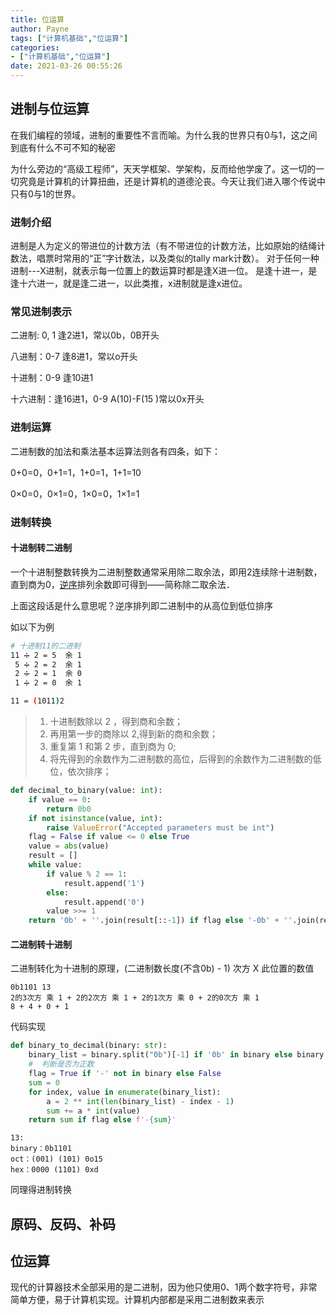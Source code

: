 ```yaml
---
title: 位运算
author: Payne
tags: ["计算机基础","位运算"]
categories:
- ["计算机基础","位运算"]
date: 2021-03-26 00:55:26
---
```

## 进制与位运算

在我们编程的领域，进制的重要性不言而喻。为什么我的世界只有0与1，这之间到底有什么不可不知的秘密

为什么旁边的“高级工程师”，天天学框架、学架构，反而给他学废了。这一切的一切究竟是计算机的计算扭曲，还是计算机的道德沦丧。今天让我们进入哪个传说中只有0与1的世界。

### 进制介绍

进制是人为定义的带进位的计数方法（有不带进位的计数方法，比如原始的结绳计数法，唱票时常用的“正”字计数法，以及类似的tally mark计数）。 对于任何一种进制---X进制，就表示每一位置上的数运算时都是逢X进一位。 是逢十进一，是逢十六进一，就是逢二进一，以此类推，x进制就是逢x进位。

### 常见进制表示

二进制: 0, 1 逢2进1，常以0b，0B开头

八进制：0-7 逢8进1，常以o开头

十进制：0-9 逢10进1

十六进制：逢16进1，0-9 A(10)-F(15 )常以0x开头

### 进制运算

二进制数的加法和乘法基本运算法则各有四条，如下：

0+0=0，0+1=1，1+0=1，1+1=10

0×0=0，0×1=0，1×0=0，1×1=1

### 进制转换

#### 十进制转二进制

一个十进制整数转换为二进制整数通常采用除二取余法，即用2连续除十进制数，直到商为0，[逆序](https://baike.baidu.com/item/逆序)排列余数即可得到――简称除二取余法．

上面这段话是什么意思呢？逆序排列即二进制中的从高位到低位排序

如以下为例

```sh
# 十进制11的二进制
11 ➗ 2 = 5 	余 1
 5 ➗ 2 = 2  余 1
 2 ➗ 2 = 1  余 0 
 1 ➗ 2 = 0  余 1

11 = (1011)2
```

> 1. 十进制数除以 2 ，得到商和余数；
> 2. 再用第一步的商除以 2,得到新的商和余数；
> 3. 重复第 1 和第 2 步，直到商为 0;
> 4. 将先得到的余数作为二进制数的高位，后得到的余数作为二进制数的低位，依次排序；

```python
def decimal_to_binary(value: int):
    if value == 0:
        return 0b0
    if not isinstance(value, int):
        raise ValueError("Accepted parameters must be int")
    flag = False if value <= 0 else True
    value = abs(value)
    result = []
    while value:
        if value % 2 == 1:
            result.append('1')
        else:
            result.append('0')
        value >>= 1
    return '0b' + ''.join(result[::-1]) if flag else '-0b' + ''.join(result[::-1])
```

#### 二进制转十进制

二进制转化为十进制的原理，(二进制数长度(不含0b) - 1) 次方  X 此位置的数值

```
0b1101 13
2的3次方 乘 1 + 2的2次方 乘 1 + 2的1次方 乘 0 + 2的0次方 乘 1
8 + 4 + 0 + 1
```

代码实现

```python
def binary_to_decimal(binary: str):
    binary_list = binary.split("0b")[-1] if '0b' in binary else binary
    #  判断是否为正数
    flag = True if '-' not in binary else False
    sum = 0
    for index, value in enumerate(binary_list):
        a = 2 ** int(len(binary_list) - index - 1)
        sum += a * int(value)
    return sum if flag else f'-{sum}'
```



```
13: 
binary：0b1101 
oct：(001) (101) 0o15
hex：0000 (1101) 0xd
```

同理得进制转换



## 原码、反码、补码



## 位运算

现代的计算器技术全部采用的是二进制，因为他只使用0、1两个数字符号，非常简单方便，易于计算机实现。计算机内部都是采用二进制数来表示



